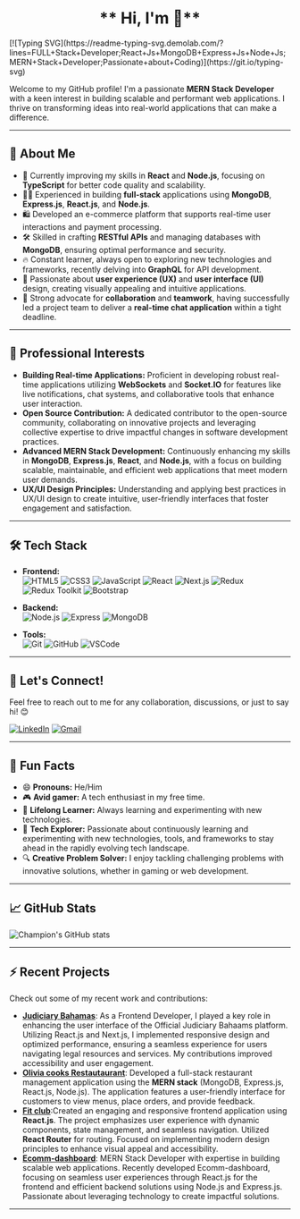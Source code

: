 <div align="center">

# ** Hi, I'm 👋**
</div>
<div align="left">
[![Typing SVG](https://readme-typing-svg.demolab.com/?lines=FULL+Stack+Developer;React+Js+MongoDB+Express+Js+Node+Js;MERN+Stack+Developer;Passionate+about+Coding)](https://git.io/typing-svg)
 </div>

Welcome to my GitHub profile! I'm a passionate **MERN Stack Developer** with a keen interest in building scalable and performant web applications. I thrive on transforming ideas into real-world applications that can make a difference.

---

## 🚀 About Me

- 🌱 Currently improving my skills in **React** and **Node.js**, focusing on **TypeScript** for better code quality and scalability.
- 👨‍💻 Experienced in building **full-stack** applications using **MongoDB**, **Express.js**, **React.js**, and **Node.js**. 
- 🛍️ Developed an e-commerce platform that supports real-time user interactions and payment processing.
- 🛠 Skilled in crafting **RESTful APIs** and managing databases with **MongoDB**, ensuring optimal performance and security.
- 🔥 Constant learner, always open to exploring new technologies and frameworks, recently delving into **GraphQL** for API development.
- 🎯 Passionate about **user experience (UX)** and **user interface (UI)** design, creating visually appealing and intuitive applications.
- 🤝 Strong advocate for **collaboration** and **teamwork**, having successfully led a project team to deliver a **real-time chat application** within a tight deadline.

---

## 💼 Professional Interests

- **Building Real-time Applications:** Proficient in developing robust real-time applications utilizing **WebSockets** and **Socket.IO** for features like live notifications, chat systems, and collaborative tools that enhance user interaction.
- **Open Source Contribution:** A dedicated contributor to the open-source community, collaborating on innovative projects and leveraging collective expertise to drive impactful changes in software development practices.
- **Advanced MERN Stack Development:** Continuously enhancing my skills in **MongoDB**, **Express.js**, **React**, and **Node.js**, with a focus on building scalable, maintainable, and efficient web applications that meet modern user demands.
- **UX/UI Design Principles:** Understanding and applying best practices in UX/UI design to create intuitive, user-friendly interfaces that foster engagement and satisfaction.

---

## 🛠️ Tech Stack


- **Frontend:**    
  ![HTML5](https://img.shields.io/badge/HTML5-E34F26?style=for-the-badge&logo=html5&logoColor=white) 
  ![CSS3](https://img.shields.io/badge/CSS3-1572B6?style=for-the-badge&logo=css3&logoColor=white)
  ![JavaScript](https://img.shields.io/badge/JavaScript-323330?style=for-the-badge&logo=javascript&logoColor=F7DF1E)
  ![React](https://img.shields.io/badge/React-20232A?style=for-the-badge&logo=react&logoColor=61DAFB)
  ![Next.js](https://img.shields.io/badge/Next.js-000000?style=for-the-badge&logo=next.js&logoColor=white)
  ![Redux](https://img.shields.io/badge/Redux-764ABC?style=for-the-badge&logo=redux&logoColor=white)
  ![Redux Toolkit](https://img.shields.io/badge/Redux%20Toolkit-593D88?style=for-the-badge&logo=redux&logoColor=white)
  ![Bootstrap](https://img.shields.io/badge/Bootstrap-563D7C?style=for-the-badge&logo=bootstrap&logoColor=white)

- **Backend:**    
  ![Node.js](https://img.shields.io/badge/Node.js-339933?style=for-the-badge&logo=nodedotjs&logoColor=white)
  ![Express](https://img.shields.io/badge/Express.js-404D59?style=for-the-badge)
  ![MongoDB](https://img.shields.io/badge/MongoDB-4EA94B?style=for-the-badge&logo=mongodb&logoColor=white)

- **Tools:**    
  ![Git](https://img.shields.io/badge/Git-F05032?style=for-the-badge&logo=git&logoColor=white)
  ![GitHub](https://img.shields.io/badge/GitHub-181717?style=for-the-badge&logo=github&logoColor=white)
  ![VSCode](https://img.shields.io/badge/VS%20Code-007ACC?style=for-the-badge&logo=visual-studio-code&logoColor=white)

---

## 💬 Let's Connect!

Feel free to reach out to me for any collaboration, discussions, or just to say hi! 😊

[![LinkedIn](https://img.shields.io/badge/LinkedIn-0A66C2?style=for-the-badge&logo=linkedin&logoColor=white)](https://www.linkedin.com/in/mian-ahmad-764882262/) 
[![Gmail](https://img.shields.io/badge/Gmail-D14836?style=for-the-badge&logo=gmail&logoColor=white)](mailto:ahmadsharif965@gmail.com)

---

## 👀 Fun Facts

- 😄 **Pronouns:** He/Him
- 🎮 **Avid gamer:** A tech enthusiast in my free time.
- 🧠 **Lifelong Learner:** Always learning and experimenting with new technologies.
- 🌱 **Tech Explorer:** Passionate about continuously learning and experimenting with new technologies, tools, and frameworks to stay ahead in the rapidly evolving tech landscape.
- 🔍 **Creative Problem Solver:** I enjoy tackling challenging problems with innovative solutions, whether in gaming or web development.
---

## 📈 GitHub Stats

![Champion's GitHub stats](https://github-readme-stats.vercel.app/api?username=itx-Champion&show_icons=true&theme=radical)

---

## ⚡ Recent Projects

Check out some of my recent work and contributions:
- **[Judiciary Bahamas](https://github.com/muhsansattar/judiciary-system.git)**: As a Frontend Developer, I played a key role in enhancing the user interface of the Official Judiciary Bahaams platform. Utilizing React.js and Next.js, I implemented responsive design and optimized performance, ensuring a seamless experience for users navigating legal resources and services. My contributions improved accessibility and user engagement.
- **[Olivia cooks Restautaurant](https://github.com/itx-Champion/Olivi-cooks-restaurant.git)**: Developed a full-stack restaurant management application using the **MERN stack** (MongoDB, Express.js, React.js, Node.js). The application features a user-friendly interface for customers to view menus, place orders, and provide feedback.
- **[Fit club](https://github.com/itx-Champion/Fit-club.git)**:Created an engaging and responsive frontend application using **React.js**. The project emphasizes user experience with dynamic components, state management, and seamless navigation. Utilized **React Router** for routing. Focused on implementing modern design principles to enhance visual appeal and accessibility.
- **[Ecomm-dashboard](https://github.com/itx-Champion/E-Comm-dashboard.git)**: MERN Stack Developer with expertise in building scalable web applications. Recently developed Ecomm-dashboard, focusing on seamless user experiences through React.js for the frontend and efficient backend solutions using Node.js and Express.js. Passionate about leveraging technology to create impactful solutions.
---

<!--
itx-Champion/itx-Champion is a ✨ special ✨ repository because its `README.md` (this file) appears on your GitHub profile.
You can click the Preview link to take a look at your changes.
-->
